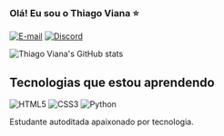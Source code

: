### Olá! Eu sou o Thiago Viana ⭐

[![E-mail](https://img.shields.io/badge/-Email-000?style=for-the-badge&logo=microsoft-outlook&logoColor=007BFF)](mailto:thiagoandreviana22@gmail.com)
[![Discord](https://img.shields.io/badge/Discord-7289DA?style=for-the-badge&logo=discord&logoColor=white)](https://discord.com/channels/thiagoviana26/)

![Thiago Viana's GitHub stats](https://github-readme-stats.vercel.app/api?username=ThiViana&show_icons=true&theme=tokyonight)

## Tecnologias que estou aprendendo
![HTML5](https://img.shields.io/badge/HTML5-E34F26?style=for-the-badge&logo=html5&logoColor=white)
![CSS3](https://img.shields.io/badge/CSS3-1572B6?style=for-the-badge&logo=css3&logoColor=white)
![Python](https://img.shields.io/badge/python-3670A0?style=for-the-badge&logo=python&logoColor=ffdd54)

Estudante autoditada apaixonado por tecnologia. 
